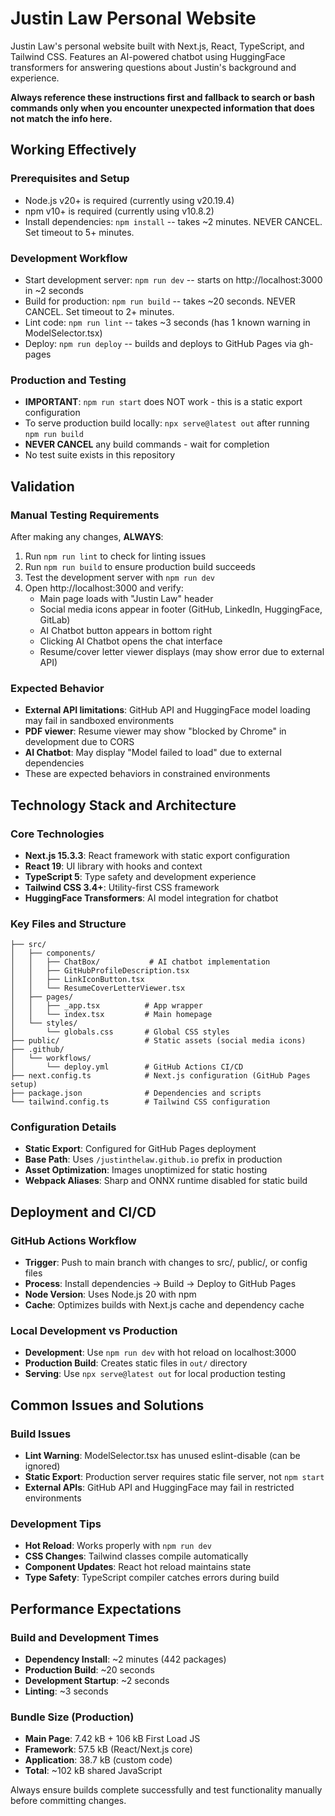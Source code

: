 # Justin Law Personal Website

Justin Law's personal website built with Next.js, React, TypeScript, and Tailwind CSS. Features an AI-powered chatbot using HuggingFace transformers for answering questions about Justin's background and experience.

**Always reference these instructions first and fallback to search or bash commands only when you encounter unexpected information that does not match the info here.**

## Working Effectively

### Prerequisites and Setup
- Node.js v20+ is required (currently using v20.19.4)
- npm v10+ is required (currently using v10.8.2)
- Install dependencies: `npm install` -- takes ~2 minutes. NEVER CANCEL. Set timeout to 5+ minutes.

### Development Workflow
- Start development server: `npm run dev` -- starts on http://localhost:3000 in ~2 seconds
- Build for production: `npm run build` -- takes ~20 seconds. NEVER CANCEL. Set timeout to 2+ minutes.
- Lint code: `npm run lint` -- takes ~3 seconds (has 1 known warning in ModelSelector.tsx)
- Deploy: `npm run deploy` -- builds and deploys to GitHub Pages via gh-pages

### Production and Testing
- **IMPORTANT**: `npm run start` does NOT work - this is a static export configuration
- To serve production build locally: `npx serve@latest out` after running `npm run build`
- **NEVER CANCEL** any build commands - wait for completion
- No test suite exists in this repository

## Validation

### Manual Testing Requirements
After making any changes, **ALWAYS**:
1. Run `npm run lint` to check for linting issues
2. Run `npm run build` to ensure production build succeeds
3. Test the development server with `npm run dev`
4. Open http://localhost:3000 and verify:
   - Main page loads with "Justin Law" header
   - Social media icons appear in footer (GitHub, LinkedIn, HuggingFace, GitLab)
   - AI Chatbot button appears in bottom right
   - Clicking AI Chatbot opens the chat interface
   - Resume/cover letter viewer displays (may show error due to external API)

### Expected Behavior
- **External API limitations**: GitHub API and HuggingFace model loading may fail in sandboxed environments
- **PDF viewer**: Resume viewer may show "blocked by Chrome" in development due to CORS
- **AI Chatbot**: May display "Model failed to load" due to external dependencies
- These are expected behaviors in constrained environments

## Technology Stack and Architecture

### Core Technologies
- **Next.js 15.3.3**: React framework with static export configuration
- **React 19**: UI library with hooks and context
- **TypeScript 5**: Type safety and development experience
- **Tailwind CSS 3.4+**: Utility-first CSS framework
- **HuggingFace Transformers**: AI model integration for chatbot

### Key Files and Structure
```
├── src/
│   ├── components/
│   │   ├── ChatBox/           # AI chatbot implementation
│   │   ├── GitHubProfileDescription.tsx
│   │   ├── LinkIconButton.tsx
│   │   └── ResumeCoverLetterViewer.tsx
│   ├── pages/
│   │   ├── _app.tsx          # App wrapper
│   │   └── index.tsx         # Main homepage
│   └── styles/
│       └── globals.css       # Global CSS styles
├── public/                   # Static assets (social media icons)
├── .github/
│   └── workflows/
│       └── deploy.yml        # GitHub Actions CI/CD
├── next.config.ts            # Next.js configuration (GitHub Pages setup)
├── package.json              # Dependencies and scripts
└── tailwind.config.ts        # Tailwind CSS configuration
```

### Configuration Details
- **Static Export**: Configured for GitHub Pages deployment
- **Base Path**: Uses `/justinthelaw.github.io` prefix in production
- **Asset Optimization**: Images unoptimized for static hosting
- **Webpack Aliases**: Sharp and ONNX runtime disabled for static build

## Deployment and CI/CD

### GitHub Actions Workflow
- **Trigger**: Push to main branch with changes to src/, public/, or config files
- **Process**: Install dependencies → Build → Deploy to GitHub Pages
- **Node Version**: Uses Node.js 20 with npm
- **Cache**: Optimizes builds with Next.js cache and dependency cache

### Local Development vs Production
- **Development**: Use `npm run dev` with hot reload on localhost:3000
- **Production Build**: Creates static files in `out/` directory
- **Serving**: Use `npx serve@latest out` for local production testing

## Common Issues and Solutions

### Build Issues
- **Lint Warning**: ModelSelector.tsx has unused eslint-disable (can be ignored)
- **Static Export**: Production server requires static file server, not `npm start`
- **External APIs**: GitHub API and HuggingFace may fail in restricted environments

### Development Tips
- **Hot Reload**: Works properly with `npm run dev`
- **CSS Changes**: Tailwind classes compile automatically
- **Component Updates**: React hot reload maintains state
- **Type Safety**: TypeScript compiler catches errors during build

## Performance Expectations

### Build and Development Times
- **Dependency Install**: ~2 minutes (442 packages)
- **Production Build**: ~20 seconds
- **Development Startup**: ~2 seconds
- **Linting**: ~3 seconds

### Bundle Size (Production)
- **Main Page**: 7.42 kB + 106 kB First Load JS
- **Framework**: 57.5 kB (React/Next.js core)
- **Application**: 38.7 kB (custom code)
- **Total**: ~102 kB shared JavaScript

Always ensure builds complete successfully and test functionality manually before committing changes.
